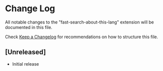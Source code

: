 # Change Log

All notable changes to the "fast-search-about-this-lang" extension will be documented in this file.

Check [Keep a Changelog](http://keepachangelog.com/) for recommendations on how to structure this file.

## [Unreleased]

- Initial release